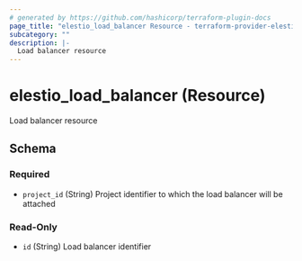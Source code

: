 ```yaml
---
# generated by https://github.com/hashicorp/terraform-plugin-docs
page_title: "elestio_load_balancer Resource - terraform-provider-elestio"
subcategory: ""
description: |-
  Load balancer resource
---
```


# elestio_load_balancer (Resource)

Load balancer resource



<!-- schema generated by tfplugindocs -->
## Schema

### Required

- `project_id` (String) Project identifier to which the load balancer will be attached

### Read-Only

- `id` (String) Load balancer identifier
